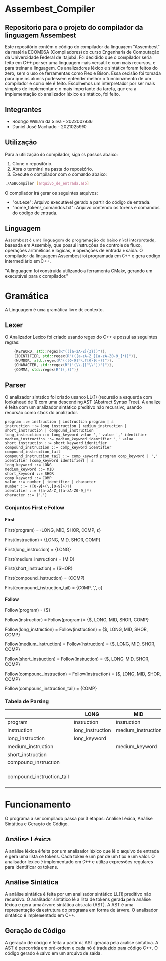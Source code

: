 # Assembest_Compiler
## Repositorio para o projeto do compilador da linguagem Assembest

Este repositório contém o código do compilador da linguagem "Assembest" da matéria ECOM06A (Compiladores) do curso Engenharia de Computação da Univercidade Federal de Itajubá.
Foi decidido que o compilador seria feito em C++ por ser uma linguagem mais versátil e com mais recursos, e para treinar a linguagem. Os analizadores léxico e sintático foram feitos do zero, sem o uso de ferramentas como Flex e Bison. Essa decisão foi tomada para que os alunos pudessem entender melhor o funcionamento de um compilador e como ele é feito. Escolhemos um interpretador por ser mais simples de implementar e o mais importante da tarefa, que era a implementação do analizador léxico e sintático, foi feito.

## Integrantes
- Rodrigo William da Silva  - 2022002936
- Daniel José Machado       - 2021025990

## Utilização
Para a utilização do compilador, siga os passos abaixo:
1. Clone o repositório.
2. Abra o terminal na pasta do repositório.
3. Execute o compilador com o comando abaixo:
```bash
./ASBCompiler [arquivo_de_entrada.asb]
```

O compilador irá gerar os seguintes arquivos:
- "out.exe": Arquivo executável gerado a partir do código de entrada.
- "nome_tokens_comandos.txt": Arquivo contendo os tokens e comandos do código de entrada.


## Linguagem
Assembest é uma linguagem de programação de baixo nível interpretada, baseada em Assembly, que possui instruções de controle de fluxo, operações aritméticas e lógicas, e operações de entrada e saída. O compilador da linguagem Assembest foi programada em C++ e gera código intermediário em C++.

"A linguagem foi construída utilizando a ferramenta CMake, gerando um executável para o compilador."

# Gramática

A Linguagem é uma gramática livre de contexto.

## Lexer

O Analizador Lexico foi criado usando regex do C++ e possui as seguintes regras:

```cpp
    {KEYWORD, std::regex(R"(([a-zA-Z]{3}))")},
    {IDENTIFIER, std::regex(R"(([a-zA-Z_][a-zA-Z0-9_]*))")},
    {NUMBER, std::regex(R"(([0-9]*\.?[0-9]+))")},
    {CHARACTER, std::regex(R"('(\\.|[^\\'])')")},
    {COMMA, std::regex(R"((,))")}
```


## Parser

O analizador sintático foi criado usando LL(1) (recursão a esquerda com lookahead de 1) com uma descending AST (Abstract Syntax Tree).
A analize é feita com um analizador sintático preditivo não recursivo, usando recursão como stack do analizador.

```
program ::= instruction | instruction program | ε
instruction ::= long_instruction | medium_instruction | short_instruction | compound_instruction
long_instruction ::= long_keyword value ',' value ',' identifier
medium_instruction ::= medium_keyword identifier ',' value
short_instruction ::= short_keyword identifier
compound_instruction ::= comp_keyword identifier compound_instruction_tail
compound_instruction_tail ::= comp_keyword program comp_keyword | ',' identifier [comp_keyword identifier] | ε
long_keyword ::= LONG
medium_keyword ::= MID
short_keyword ::= SHOR
comp_keyword ::= COMP
value ::= number | identifier | character
number ::= ([0-9]+(\.[0-9]+)?)
identifier ::= ([a-zA-Z_][a-zA-Z0-9_]*)
character ::= ('.')
```

### Conjuntos First e Follow

#### First
First(program) = {LONG, MID, SHOR, COMP, ε}

First(instruction) = {LONG, MID, SHOR, COMP}

First(long_instruction) = {LONG}

First(medium_instruction) = {MID}

First(short_instruction) = {SHOR}

First(compound_instruction) = {COMP}

First(compound_instruction_tail) = {COMP, ',', ε}

#### Follow

Follow(program) = {$}

Follow(instruction) = Follow(program) = {$, LONG, MID, SHOR, COMP}

Follow(long_instruction) = Follow(instruction) = {$, LONG, MID, SHOR, COMP}

Follow(medium_instruction) = Follow(instruction) = {$, LONG, MID, SHOR, COMP}

Follow(short_instruction) = Follow(instruction) = {$, LONG, MID, SHOR, COMP}

Follow(compound_instruction) = Follow(instruction) = {$, LONG, MID, SHOR, COMP}

Follow(compound_instruction_tail) = {COMP}


### Tabela de Parsing

|               | LONG          | MID           | SHOR          | COMP          | ,             | $             |
|---------------|---------------|---------------|---------------|---------------|---------------|---------------|
| program       | instruction   | instruction   | instruction   | instruction   |              | ε             |
| instruction   | long_instruction | medium_instruction | short_instruction | compound_instruction |               |               |
| long_instruction | long_keyword |               |               |               |               |               |
| medium_instruction |               | medium_keyword |               |               |               |               |
| short_instruction |               |               | short_keyword |               |               |               |
| compound_instruction |               |               |               | comp_keyword  |               |               |
| compound_instruction_tail |               |               |               | comp_keyword program comp_keyword | ',' identifier [comp_keyword identifier] | ε |

# Funcionamento
O programa a ser compilado passa por 3 etapas: Análise Léxica, Análise Sintática e Geração de Código.

## Análise Léxica
A análise léxica é feita por um analisador léxico que lê o arquivo de entrada e gera uma lista de tokens. Cada token é um par de um tipo e um valor. O analisador léxico é implementado em C++ e utiliza expressões regulares para identificar os tokens.

## Análise Sintática
A análise sintática é feita por um analisador sintático LL(1) preditivo não recursivo. O analisador sintático lê a lista de tokens gerada pela análise léxica e gera uma árvore sintática abstrata (AST). A AST é uma representação da estrutura do programa em forma de árvore. O analisador sintático é implementado em C++.

## Geração de Código
A geração de código é feita a partir da AST gerada pela análise sintática. A AST é percorrida em pré-ordem e cada nó é traduzido para código C++. O código gerado é salvo em um arquivo de saída.
